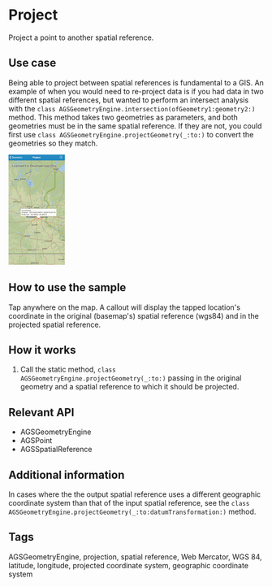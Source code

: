 # Project

Project a point to another spatial reference.

## Use case

Being able to project between spatial references is fundamental to a GIS. An example of when you would need to re-project data is if you had data in two different spatial references, but wanted to perform an intersect analysis with the `class AGSGeometryEngine.intersection(ofGeometry1:geometry2:)` method. This method takes two geometries as parameters, and both geometries must be in the same spatial reference. If they are not, you could first use `class AGSGeometryEngine.projectGeometry(_:to:)` to convert the geometries so they match.

![Project App](project.png)

## How to use the sample

Tap anywhere on the map. A callout will display the tapped location's coordinate in the original (basemap's) spatial reference (wgs84) and in the projected spatial reference.

## How it works

1. Call the static method, `class AGSGeometryEngine.projectGeometry(_:to:)` passing in the original geometry and a spatial reference to which it should be projected.

## Relevant API

* AGSGeometryEngine
* AGSPoint
* AGSSpatialReference

## Additional information

In cases where the the output spatial reference uses a different geographic coordinate system than that of the input spatial reference, see the `class AGSGeometryEngine.projectGeometry(_:to:datumTransformation:)` method.

## Tags

AGSGeometryEngine, projection, spatial reference, Web Mercator, WGS 84, latitude, longitude, projected coordinate system, geographic coordinate system
